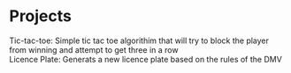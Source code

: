 # Projects
Tic-tac-toe: Simple tic tac toe algorithim that will try to block the player from winning and attempt to get three in a row  
Licence Plate: Generats a new licence plate based on the rules of the DMV
